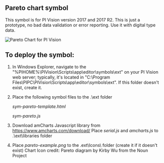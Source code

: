 
## Pareto chart symbol  


This symbol is for PI Vision version 2017 and 2017 R2.
This is just a prototype, no bad data validation or error reporting. Use it with digital type data.


<img src="https://github.com/AnnaPerry/PI-Coresight-Custom-Symbols/blob/master/Community%20Samples/OSIsoft/pareto/pareto-example.png" 
alt="Pareto Chart for PI Vision" />

## To deploy the symbol: 

1. In Windows Explorer, navigate to the "%PIHOME%\PIVision\Scripts\app\editor\symbols\ext" on your PI Vision web server; typically, it's located in "C:\Program Files\PIPC\PIVision\Scripts\app\editor\symbols\ext".
If this folder doesn't exist, create it.

2. Place the following symbol files to the .\ext folder

	*sym-pareto-template.html*
	
	*sym-pareto.js*

3. Download amCharts Javascript library from https://www.amcharts.com/download/
   Place *serial.js* and *amcharts.js* to .\ext\libraries folder

4. Place *pareto-example.png* to the .ext\Icons\ folder (create it if it doesn't exist)
Chart Icon credit: Pareto diagram by Kirby Wu from the Noun Project
